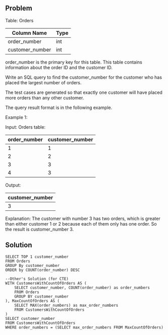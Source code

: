 ## Problem

Table: Orders

| Column Name     | Type     |
|-----------------|----------|
| order_number    | int      |
| customer_number | int      |

order_number is the primary key for this table.
This table contains information about the order ID and the customer ID.
 

Write an SQL query to find the customer_number for the customer who has placed the largest number of orders.

The test cases are generated so that exactly one customer will have placed more orders than any other customer.

The query result format is in the following example.

Example 1:

Input: 
Orders table:

| order_number | customer_number |
|--------------|-----------------|
| 1            | 1               |
| 2            | 2               |
| 3            | 3               |
| 4            | 3               |

Output: 

| customer_number |
|-----------------|
| 3               |

Explanation: 
The customer with number 3 has two orders, which is greater than either customer 1 or 2 because each of them only has one order. 
So the result is customer_number 3.

## Solution

    SELECT TOP 1 customer_number
    FROM Orders
    GROUP By customer_number
    ORDER by COUNT(order_number) DESC

    --Other's Solution (for CTE)
    WITH CustomersWithCountOfOrders AS (
        SELECT customer_number, COUNT(order_number) as order_numbers
        FROM Orders
        GROUP BY customer_number
    ), MaxCountOfOrders AS (
        SELECT MAX(order_numbers) as max_order_numbers
        FROM CustomersWithCountOfOrders
    )
    SELECT customer_number
    FROM CustomersWithCountOfOrders
    WHERE order_numbers = (SELECT max_order_numbers FROM MaxCountOfOrders)
